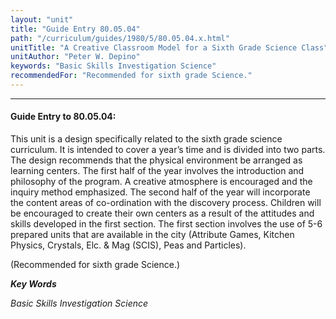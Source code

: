 ```yaml
---
layout: "unit"
title: "Guide Entry 80.05.04"
path: "/curriculum/guides/1980/5/80.05.04.x.html"
unitTitle: "A Creative Classroom Model for a Sixth Grade Science Class"
unitAuthor: "Peter W. Depino"
keywords: "Basic Skills Investigation Science"
recommendedFor: "Recommended for sixth grade Science."
---
```

<body>
<hr/>
 <h4>
  Guide Entry to 80.05.04:
 </h4>
 This unit is a design specifically related to the sixth grade science curriculum.  It is intended to cover a year’s time and is divided into two parts.  The design recommends that the physical environment be arranged as learning centers.  The first half of the year involves the introduction and philosophy of the program.  A creative atmosphere is encouraged and the inquiry method emphasized.  The second half of the year will incorporate the content areas of co-ordination with the discovery process.  Children will be encouraged to create their own centers as a result of the attitudes and skills developed in the first section.  The first section involves the use of 5-6 prepared units that are available in the city (Attribute Games, Kitchen Physics, Crystals, Elc. &amp; Mag (SCIS), Peas and Particles).
 <p>
  (Recommended for sixth grade Science.)
 </p>
<p>
  <b>
   <i>
    Key Words
   </i>
  </b>
  <br/>
 </p>
 <p>
  <i>
   Basic Skills Investigation Science
  </i>
 </p>

</body>